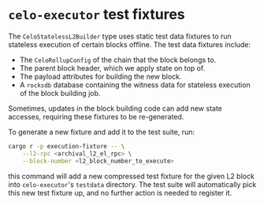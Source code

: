 # `celo-executor` test fixtures

The `CeloStatelessL2Builder` type uses static test data fixtures to run stateless execution of certain blocks offline. The
test data fixtures include:

* The `CeloRollupConfig` of the chain that the block belongs to.
* The parent block header, which we apply state on top of.
* The payload attributes for building the new block.
* A `rocksdb` database containing the witness data for stateless execution of the block building job.

Sometimes, updates in the block building code can add new state accesses, requiring these fixtures to be re-generated.

To generate a new fixture and add it to the test suite, run:

```sh
cargo r -p execution-fixture -- \
    --l2-rpc <archival_l2_el_rpc> \
    --block-number <l2_block_number_to_execute>
```

this command will add a new compressed test fixture for the given L2 block into `celo-executor`'s `testdata` directory.
The test suite will automatically pick this new test fixture up, and no further action is needed to register it.
